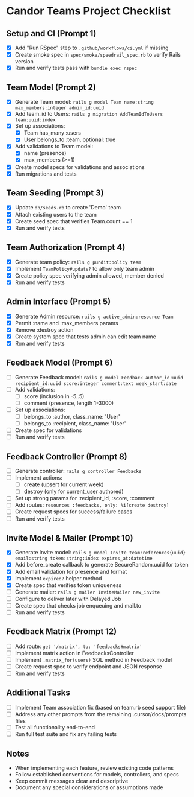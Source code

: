 # Candor Teams Project Checklist

## Setup and CI (Prompt 1)
- [x] Add "Run RSpec" step to `.github/workflows/ci.yml` if missing
- [x] Create smoke spec in `spec/smoke/speedrail_spec.rb` to verify Rails version
- [x] Run and verify tests pass with `bundle exec rspec`

## Team Model (Prompt 2)
- [x] Generate Team model: `rails g model Team name:string max_members:integer admin_id:uuid`
- [x] Add team_id to Users: `rails g migration AddTeamIdToUsers team:uuid:index`
- [x] Set up associations:
  - [x] Team has_many :users
  - [x] User belongs_to :team, optional: true
- [x] Add validations to Team model:
  - [x] name (presence)
  - [x] max_members (>=1)
- [x] Create model specs for validations and associations
- [x] Run migrations and tests

## Team Seeding (Prompt 3)
- [x] Update `db/seeds.rb` to create 'Demo' team
- [x] Attach existing users to the team
- [x] Create seed spec that verifies Team.count == 1
- [x] Run and verify tests

## Team Authorization (Prompt 4)
- [x] Generate team policy: `rails g pundit:policy team`
- [x] Implement `TeamPolicy#update?` to allow only team admin
- [x] Create policy spec verifying admin allowed, member denied
- [x] Run and verify tests

## Admin Interface (Prompt 5)
- [x] Generate Admin resource: `rails g active_admin:resource Team`
- [x] Permit :name and :max_members params
- [x] Remove :destroy action
- [x] Create system spec that tests admin can edit team name
- [x] Run and verify tests

## Feedback Model (Prompt 6)
- [ ] Generate Feedback model: `rails g model Feedback author_id:uuid recipient_id:uuid score:integer comment:text week_start:date`
- [ ] Add validations:
  - [ ] score (inclusion in -5..5)
  - [ ] comment (presence, length 1-3000)
- [ ] Set up associations:
  - [ ] belongs_to :author, class_name: 'User'
  - [ ] belongs_to :recipient, class_name: 'User'
- [ ] Create spec for validations
- [ ] Run and verify tests

## Feedback Controller (Prompt 8)
- [ ] Generate controller: `rails g controller Feedbacks`
- [ ] Implement actions:
  - [ ] create (upsert for current week)
  - [ ] destroy (only for current_user authored)
- [ ] Set up strong params for :recipient_id, :score, :comment
- [ ] Add routes: `resources :feedbacks, only: %i[create destroy]`
- [ ] Create request specs for success/failure cases
- [ ] Run and verify tests

## Invite Model & Mailer (Prompt 10)
- [x] Generate Invite model: `rails g model Invite team:references{uuid} email:string token:string:index expires_at:datetime`
- [x] Add before_create callback to generate SecureRandom.uuid for token
- [x] Add email validation for presence and format
- [x] Implement `expired?` helper method
- [x] Create spec that verifies token uniqueness
- [ ] Generate mailer: `rails g mailer InviteMailer new_invite`
- [ ] Configure to deliver later with Delayed Job
- [ ] Create spec that checks job enqueuing and mail.to
- [ ] Run and verify tests

## Feedback Matrix (Prompt 12)
- [ ] Add route: `get '/matrix', to: 'feedbacks#matrix'`
- [ ] Implement matrix action in FeedbacksController
- [ ] Implement `.matrix_for(users)` SQL method in Feedback model
- [ ] Create request spec to verify endpoint and JSON response
- [ ] Run and verify tests

## Additional Tasks
- [ ] Implement Team association fix (based on team.rb seed support file)
- [ ] Address any other prompts from the remaining .cursor/docs/prompts files
- [ ] Test all functionality end-to-end
- [ ] Run full test suite and fix any failing tests

## Notes
- When implementing each feature, review existing code patterns
- Follow established conventions for models, controllers, and specs
- Keep commit messages clear and descriptive
- Document any special considerations or assumptions made 
